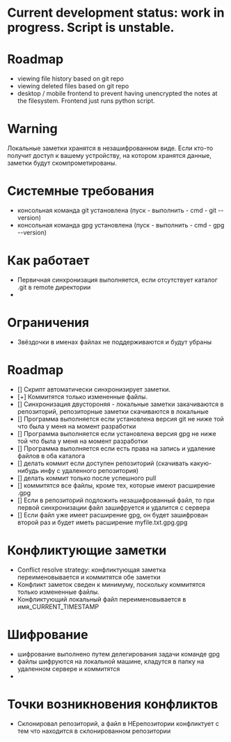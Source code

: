 # Current development status: work in progress. Script is unstable.

# Roadmap
- viewing file history based on git repo
- viewing deleted files based on git repo
- desktop / mobile frontend to prevent having unencrypted the notes at the filesystem. Frontend just runs python script.

# Warning
Локальные заметки хранятся в незашифрованном виде. Если кто-то получит доступ к вашему устройству, на котором хранятся данные, заметки будут скомпрометированы.

# Системные требования
- консольная команда git установлена (пуск - выполнить - cmd - git --version)
- консольная команда gpg установлена (пуск - выполнить - cmd - gpg --version)

# Как работает
- Первичная синхронизация выполняется, если отсутствует каталог .git в remote директории
- 

# Ограничения
- Звёздочки в именах файлах не поддерживаются и будут убраны

# Roadmap
- [] Скрипт автоматически синхронизирует заметки.
- [+] Коммитятся только измененные файлы.
- [] Синхронизация двустороняя - локальные заметки закачиваются в репозиторий, репозиторные заметки скачиваются в локальные
- [] Программа выполняется если установлена версия git не ниже той что была у меня на момент разработки
- [] Программа выполняется если установлена версия gpg не ниже той что была у меня на момент разработки
- [] Программа выполняется если есть права на запись и удаление файлов в оба каталога
- [] делать коммит если доступен репозиторий (скачивать какую-нибудь инфу с удаленного репозитория)
- [] делать коммит только после успешного pull
- [] коммитятся все файлы, кроме тех, которые имеют расширение .gpg
- [] Если в репозиторий подложить незашифрованный файл, то при первой синхронизации файл зашифруется и удалится с сервера
- [] Если файл уже имеет расширение gpg, он будет зашифрован второй раз и будет иметь расширение myfile.txt.gpg.gpg


# Конфликтующие заметки
- Conflict resolve strategy: конфликтующая заметка переименовывается и коммитятся обе заметки
- Конфликт заметок сведен к минимуму, поскольку коммитятся только измененные файлы.
- Конфликтующий локальный файл переименовывается в имя_CURRENT_TIMESTAMP

# Шифрование
- шифрование выполнено путем делегирования задачи команде gpg 
- файлы шифруются на локальной машине, кладутся в папку на удаленном сервере и коммитятся
- 

# Точки возникновения конфликтов
- Склонировал репозиторий, а файл в НЕрепозитории конфликтует с тем что находится в склонированном репозитории
